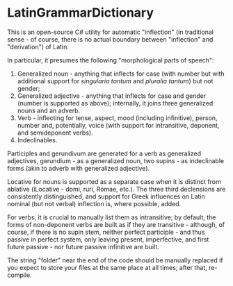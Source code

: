 # LatinGrammarDictionary

This is an open-source C# utility for automatic "inflection" (in traditional sense - of course, there is no actual boundary between "inflection" and "derivation") of Latin.

In particular, it presumes the following "morphological parts of speech":

1. Generalized noun - anything that inflects for case (with number but with additional support for *singularia tantum* and *pluralia tantum*) but not gender;
2. Generalized adjective - anything that inflects for case and gender (number is supported as above); internally, it joins three generalized nouns and an adverb.
3. Verb - inflecting for tense, aspect, mood (including infinitive), person, number and, potentially, voice (with support for intransitive, deponent, and semideponent verbs).
4. Indeclinables.

Participles and gerundivum are generated for a verb as generalized adjectives, gerundium - as a generalized noun, two supins - as indeclinable forms (akin to adverb with generalized adjective).

Locative for nouns is supported as a separate case when it is distinct from ablative (iLocative - domi, ruri, Romae, etc.). The three third declensions are consistently distinguished, and support for Greek influences on Latin nominal (but not verbal) inflection is, where possible, added.

For verbs, it is crucial to manually list them as intransitive; by default, the forms of non-deponent verbs are built as if they are transitive - although, of course, if there is no supin stem, neither perfect participle - and thus passive in perfect system, only leaving present, imperfective, and first future passive - nor future passive infinitive are built.

The string "folder" near the end of the code should be manually replaced if you expect to store your files at the same place at all times; after that, re-compile.
